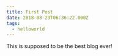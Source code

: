 ```yaml
---
title: First Post
date: 2018-08-23T06:36:22.000Z
tags:
  - helloworld
---
```

This is supposed to be the best blog ever!
